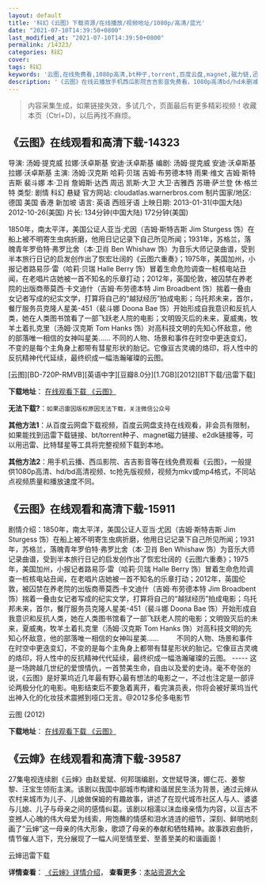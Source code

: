 ```yaml
---
layout: default
title: '科幻《云图》下载资源/在线播放/视频地址/1080p/高清/蓝光'
date: "2021-07-10T14:39:50+0800"
last_modified_at: "2021-07-10T14:39:50+0800"
permalink: /14323/
categories: 科幻
cover:
tags: 科幻
keywords: '云图,在线免费看,1080p高清,bt种子,torrent,百度云盘,magnet,磁力链,迅雷下载资源'
description: '《云图》在线云播放手机西瓜影院吉吉影音免费看，1080p高清bd/hd未删减完整版和tc抢先枪版，mkv/mp4格式，附带bt/torrent种子、magnet/磁力链、百度云盘、网盘资源迅雷下载链接'
---
```


>内容采集生成，如果链接失效，多试几个，页面最后有更多精彩视频！收藏本页（Ctrl+D)，以后再找不麻烦。


## 《云图》在线观看和高清下载-14323

导演: 汤姆·提克威 拉娜·沃卓斯基 安迪·沃卓斯基 编剧: 汤姆·提克威 安迪·沃卓斯基 拉娜·沃卓斯基 主演: 汤姆·汉克斯 哈莉·贝瑞 吉姆·布劳德本特 雨果·维文 吉姆·斯特吉斯 裴斗娜 本·卫肖 詹姆斯·达西 周迅 凯斯·大卫 大卫·吉雅西 苏珊·萨兰登 休·格兰特 类型: 剧情 科幻 悬疑 官方网站: cloudatlas.warnerbros.com 制片国家/地区: 德国 美国 香港 新加坡 语言: 英语 西班牙语 上映日期: 2013-01-31(中国大陆) 2012-10-26(美国) 片长: 134分钟(中国大陆) 172分钟(美国)

1850年，南太平洋，美国公证人亚当·尤因（吉姆·斯特吉斯 Jim Sturgess 饰）在船上被不明寄生虫病折磨，他用日记记录下自己所见所闻；1931年，苏格兰，落魄青年罗伯特·弗罗比舍（本·卫肖 Ben Whishaw 饰）为音乐大师记录曲谱，受到半本旅行日记的启发创作出了恢宏壮阔的《云图六重奏》；1975年，美国加州，小报记者路易莎·雷（哈莉·贝瑞 Halle Berry 饰）冒着生命危险调查一桩核电站丑闻，在老唱片店她被一首不知名的乐章打动；2012年，英国伦敦，被囚禁在养老院的出版商蒂莫西·卡文迪什（吉姆·布劳德本特 Jim Broadbent 饰）揣着一叠由女记者写成的纪实文学，打算将自己的“越狱经历”拍成电影；乌托邦未来，首尔，餐厅服务员克隆人星美-451（裴斗娜 Doona Bae 饰）开始形成自我意识和反抗人类，她在人类图书馆看了一部飞跃老人院的电影；文明毁灭后的未来，夏威夷，牧羊土着扎克里（汤姆·汉克斯 Tom Hanks 饰）对高科技文明的先知心怀敌意，他的部落唯一相信的女神叫星美…… 不同的人物、场景和事件在时空中更迭变幻，不变的是每个主角身上都带有彗星形状的胎记。它像亘古灵魂的烙印，将人性中的反抗精神代代延续，最终织成一幅浩瀚璀璨的云图。


[云图][BD-720P-RMVB][英语中字][豆瓣8.0分][1.7GB][2012][BT下载/迅雷下载]

**下载地址**： [在线观看下载 《云图》](https://www.btdx8.com/torrent/cloud_atlas_2012.html) 


**无法下载?**：`如果迅雷因版权原因无法下载，关注微信公众号 `

**其他方法1**：从百度云网盘下载视频，百度云网盘支持在线观看，非会员有限制，如果能找到迅雷下载链接、bt/torrent种子、magnet磁力链接、e2dk链接等，可以用迅雷、比特彗星等工具将完整视频下载到本地。

**其他方法2**：用手机云播、西瓜影院、吉吉影音等在线免费观看《云图》，一般提供1080p高清、hd/bd高清视频、tc抢先版视频，视频为mkv或mp4格式，不同站点视频质量和播放速度不同。


## 《云图》在线观看和高清下载-15911

剧情介绍：1850年，南太平洋，美国公证人亚当·尤因（吉姆·斯特吉斯 Jim Sturgess 饰）在船上被不明寄生虫病折磨，他用日记记录下自己所见所闻；1931年，苏格兰，落魄青年罗伯特·弗罗比舍（本·卫肖 Ben Whishaw 饰）为音乐大师记录曲谱，受到半本旅行日记的启发创作出了恢宏壮阔的《云图六重奏》；1975年，美国加州，小报记者路易莎·雷（哈莉·贝瑞 Halle Berry 饰）冒着生命危险调查一桩核电站丑闻，在老唱片店她被一首不知名的乐章打动；2012年，英国伦敦，被囚禁在养老院的出版商蒂莫西·卡文迪什（吉姆·布劳德本特 Jim Broadbent 饰）揣着一叠由女记者写成的纪实文学，打算将自己的“越狱经历”拍成电影；乌托邦未来，首尔，餐厅服务员克隆人星美-451（裴斗娜 Doona Bae 饰）开始形成自我意识和反抗人类，她在人类图书馆看了一部飞跃老人院的电影；文明毁灭后的未来，夏威夷，牧羊土着扎克里（汤姆·汉克斯 Tom Hanks 饰）对高科技文明的先知心怀敌意，他的部落唯一相信的女神叫星美……  　　不同的人物、场景和事件在时空中更迭变幻，不变的是每个主角身上都带有彗星形状的胎记。它像亘古灵魂的烙印，将人性中的反抗精神代代延续，最终织成一幅浩瀚璀璨的云图。 ----- 这是一场跨越几世纪的爱恨情仇，一首赞美生命，自由以及爱的史诗。毫不夸张的说，《云图》是好莱坞近几年最有野心最有想法的电影之一，不过也注定是一部评论两极分化的电影。电影结束后不要急着离开，看完演员表，你将会被好莱坞当代出神入化的化妆技术震撼到哑口无言。@2012多伦多电影节


云图 (2012)

**下载地址**： [在线观看下载 《云图》](https://www.btbtdy.me/btdy/dy4343.html) 


## 《云婶》在线观看和高清下载-39587

27集电视连续剧《云婶》由赵爱斌、何邦瑞编剧，文世斌导演，娜仁花、姜黎黎、汪宝生领衔主演。该剧以我国中部城市构建和谐居民生活为背景，通过云婶从农村来城市为儿子、儿媳做保姆的有趣故事，讲述了在现代城市社区人与人、婆婆与儿媳、儿子与母亲之间的感情纠葛。该剧以相濡以沫血缘亲情为内容，以亘古不变撼人心魄的伟大母爱为线索，用饱蘸的情感和泪水涟涟的细节，深刻、鲜明地刻画了&ldquo;云婶”这一母亲的伟大形象，歌颂了母亲的奉献和牺牲精神。故事跌宕曲折，情节催人泪下，充分展现了一幅人间至情至爱、至善至美的和谐画面！<!---剧情end--->


云婶迅雷下载

**详情查看**： [《云婶》详情介绍](/movie/39587/)， **查看更多**：[本站资源大全](/movie/t/all/)

